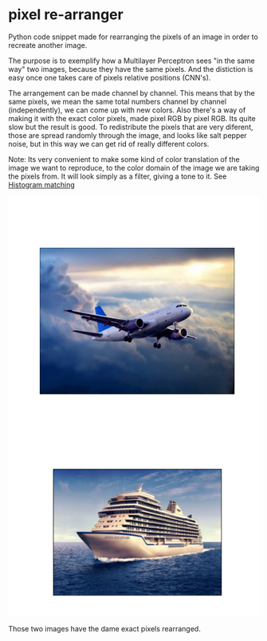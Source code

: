 # pixel re-arranger
Python code snippet made for rearranging the pixels of an image in order to recreate another image.

The purpose is to exemplify how a Multilayer Perceptron sees "in the same way" two images, because they have the same pixels. And the distiction is easy once one takes care of pixels relative positions (CNN's).

The arrangement can be made channel by channel.
This means that by the same pixels, we mean the same total numbers channel by channel (independently), we can come up with new colors. Also there's a way of making it with the exact color pixels, made pixel RGB by pixel RGB. Its quite slow but the result is good. To redistribute the pixels that are very diferent, those are spread randomly through the image, and looks like salt pepper noise, but in this way we can get rid of really different colors.  

Note: Its very convenient to make some kind of color translation of the image we want to reproduce, to the color domain of the image we are taking the pixels from. It will look simply as a filter, giving a tone to it. See <a href=https://scikit-image.org/docs/stable/auto_examples/color_exposure/plot_histogram_matching.html#sphx-glr-auto-examples-color-exposure-plot-histogram-matching-py>Histogram matching </a>


<img src="avion_tfg.png" alt="drawing" width="700"/> <img src="barco_tfg.png" alt="drawing" width="700"/>

Those two images have the dame exact pixels rearranged.
